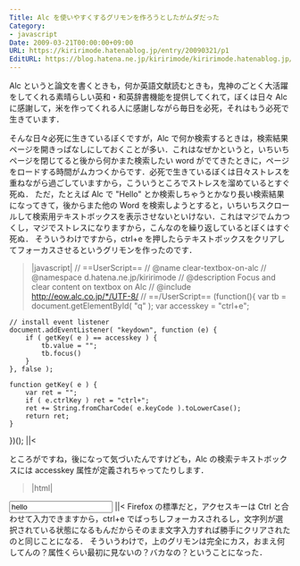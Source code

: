 ```yaml
---
Title: Alc を使いやすくするグリモンを作ろうとしたがムダだった
Category:
- javascript
Date: 2009-03-21T00:00:00+09:00
URL: https://kiririmode.hatenablog.jp/entry/20090321/p1
EditURL: https://blog.hatena.ne.jp/kiririmode/kiririmode.hatenablog.jp/atom/entry/8454420450078213332
---
```



Alc というと論文を書くときも，何か英語文献読むときも，鬼神のごとく大活躍をしてくれる素晴らしい英和・和英辞書機能を提供してくれて，ぼくは日々 Alc に感謝して，米を作ってくれる人に感謝しながら毎日を必死，それはもう必死で生きています．

そんな日々必死に生きているぼくですが，Alc で何か検索するときは，検索結果ページを開きっぱなしにしておくことが多い．これはなぜかというと，いちいちページを閉じてると後から何かまた検索したい word がでてきたときに，ページをロードする時間がムカつくからです．必死で生きているぼくは日々ストレスを重ねながら過ごしていますから，こういうところでストレスを溜めているとすぐ死ぬ．
ただ，たとえば Alc で "Hello" とか検索しちゃうとかなり長い検索結果になってきて，後からまた他の Word を検索しようとすると，いちいちスクロールして検索用テキストボックスを表示させないといけない．これはマジでムカつくし，マジでストレスになりますから，こんなのを繰り返しているとぼくはすぐ死ぬ．
そういうわけですから，ctrl+e を押したらテキストボックスをクリアしてフォーカスさせるというグリモンを作ったのです．
>|javascript|
// ==UserScript==
// @name           clear-textbox-on-alc
// @namespace      d.hatena.ne.jp/kiririmode
// @description    Focus and clear content on textbox on Alc
// @include        http://eow.alc.co.jp/*/UTF-8/
// ==/UserScript==
(function(){
    var tb = document.getElementById( "q" );
    var accesskey = "ctrl+e";

    // install event listener
    document.addEventListener( "keydown", function (e) {
        if ( getKey( e ) == accesskey ) {
            tb.value = "";
            tb.focus()
        }
    }, false );

    function getKey( e ) {
        var ret = "";
        if ( e.ctrlKey ) ret = "ctrl+";
        ret += String.fromCharCode( e.keyCode ).toLowerCase();
        return ret;
    }
})();
||<

ところがですね，後になって気づいたんですけども，Alc の検索テキストボックスには accesskey 属性が定義されちゃってたりします．
>|html|
<input id="q" name="q" autocomplete="off" value="hello" accesskey="e" type="text" class="qry" />
||<
Firefox の標準だと，アクセスキーは Ctrl と合わせて入力できますから，ctrl+e でばっちしフォーカスされるし，文字列が選択されている状態になるもんだからそのまま文字入力すれば勝手にクリアされたのと同じことになる．
そういうわけで，上のグリモンは完全にカス，おまえ何してんの？属性くらい最初に見ないの？バカなの？ということになった．
